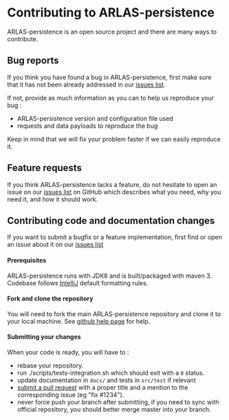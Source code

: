 # Contributing to ARLAS-persistence

ARLAS-persistence is an open source project and there are many ways to contribute.

## Bug reports

If you think you have found a bug in ARLAS-persistence, first make sure that it has not been already addressed in our
[issues list](https://github.com/gisaia/ARLAS-persistence/issues).

If not, provide as much information as you can to help us reproduce your bug :

- ARLAS-persistence version and configuration file used
- requests and data payloads to reproduce the bug

Keep in mind that we will fix your problem faster if we can easily reproduce it.

## Feature requests

If you think ARLAS-persistence lacks a feature, do not hesitate to open an issue on our
[issues list](https://github.com/gisaia/ARLAS-persistence/issues) on GitHub which describes what you need, why you need it,
and how it should work.

## Contributing code and documentation changes

If you want to submit a bugfix or a feature implementation, first find or open an issue about it on our
[issues list](https://github.com/gisaia/ARLAS-persistence/issues)

#### Prerequisites

ARLAS-persistence runs with JDK8 and is built/packaged with maven 3.
Codebase follows [IntelliJ](https://www.jetbrains.com/idea/) default formatting rules.

#### Fork and clone the repository

You will need to fork the main ARLAS-persistence repository and clone it to your local machine. See
[github help page](https://help.github.com/articles/fork-a-repo) for help.

#### Submitting your changes

When your code is ready, you will have to :

- rebase your repository.
- run ./scripts/tests-integration.sh which should exit with a `0` status.
- update documentation in `docs/` and tests in `src/test` if relevant
- [submit a pull request](https://help.github.com/articles/using-pull-requests) with a proper title and a mention to
the corresponding issue (eg "fix #1234").
- never force push your branch after submitting, if you need to sync with official repository, you should better merge
master into your branch.